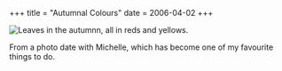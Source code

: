 +++
title = "Autumnal Colours"
date = 2006-04-02
+++

![Leaves in the autumnn, all in reds and yellows.](http://www.aphoenix.ca/photoblog/photos/AutumnalColours.jpg)

From a photo date with Michelle, which has become one of my favourite things to do.
